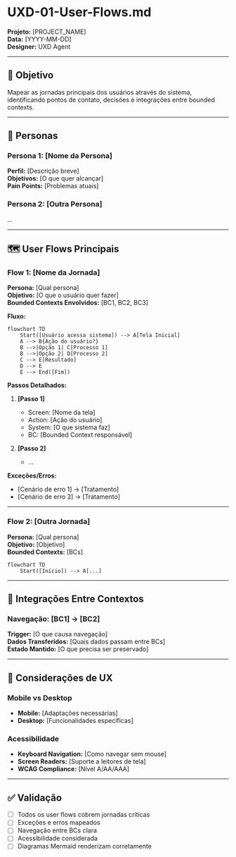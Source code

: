 <!--
MARKDOWN FORMATTING:
- Use 2 spaces at end of line for compact line breaks (metadata)
- Use blank lines between sections for readability (content)
- Validate in Markdown preview before committing
-->

# UXD-01-User-Flows.md

**Projeto:** [PROJECT_NAME]  
**Data:** [YYYY-MM-DD]  
**Designer:** UXD Agent  

---

## 🎯 Objetivo

Mapear as jornadas principais dos usuários através do sistema, identificando pontos de contato, decisões e integrações entre bounded contexts.

---

## 👥 Personas

### Persona 1: [Nome da Persona]

**Perfil:** [Descrição breve]  
**Objetivos:** [O que quer alcançar]  
**Pain Points:** [Problemas atuais]  

### Persona 2: [Outra Persona]
...

---

## 🗺️ User Flows Principais

### Flow 1: [Nome da Jornada]

**Persona:** [Qual persona]  
**Objetivo:** [O que o usuário quer fazer]  
**Bounded Contexts Envolvidos:** [BC1, BC2, BC3]  

**Fluxo:**  

```mermaid
flowchart TD
    Start([Usuário acessa sistema]) --> A[Tela Inicial]
    A --> B{Ação do usuário?}
    B -->|Opção 1| C[Processo 1]
    B -->|Opção 2| D[Processo 2]
    C --> E[Resultado]
    D --> E
    E --> End([Fim])
```

**Passos Detalhados:**  

1. **[Passo 1]**
   - Screen: [Nome da tela]
   - Action: [Ação do usuário]
   - System: [O que sistema faz]
   - BC: [Bounded Context responsável]

2. **[Passo 2]**
   - ...

**Exceções/Erros:**  
- [Cenário de erro 1] → [Tratamento]
- [Cenário de erro 2] → [Tratamento]

---

### Flow 2: [Outra Jornada]

**Persona:** [Qual persona]  
**Objetivo:** [Objetivo]  
**Bounded Contexts:** [BCs]  

```mermaid
flowchart TD
    Start([Início]) --> A[...]
```

---

## 🔄 Integrações Entre Contextos

### Navegação: [BC1] → [BC2]

**Trigger:** [O que causa navegação]  
**Dados Transferidos:** [Quais dados passam entre BCs]  
**Estado Mantido:** [O que precisa ser preservado]  

---

## 📱 Considerações de UX

### Mobile vs Desktop
- **Mobile:** [Adaptações necessárias]
- **Desktop:** [Funcionalidades específicas]

### Acessibilidade
- **Keyboard Navigation:** [Como navegar sem mouse]
- **Screen Readers:** [Suporte a leitores de tela]
- **WCAG Compliance:** [Nível A/AA/AAA]

---

## ✅ Validação

- [ ] Todos os user flows cobrem jornadas críticas
- [ ] Exceções e erros mapeados
- [ ] Navegação entre BCs clara
- [ ] Acessibilidade considerada
- [ ] Diagramas Mermaid renderizam corretamente
